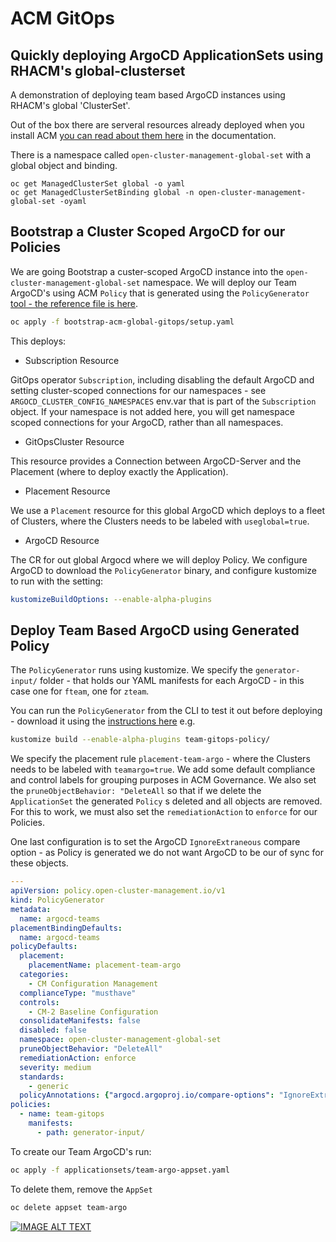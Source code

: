 # ACM GitOps
## Quickly deploying ArgoCD ApplicationSets using RHACM's global-clusterset

A demonstration of deploying team based ArgoCD instances using RHACM's global 'ClusterSet'.

Out of the box there are serveral resources already deployed when you install ACM [you can read about them here](https://access.redhat.com/documentation/en-us/red_hat_advanced_cluster_management_for_kubernetes/2.6/html-single/multicluster_engine/index#managedclustersets_global) in the documentation.

There is a namespace called `open-cluster-management-global-set` with a global object and binding.

```
oc get ManagedClusterSet global -o yaml
oc get ManagedClusterSetBinding global -n open-cluster-management-global-set -oyaml
```

## Bootstrap a Cluster Scoped ArgoCD for our Policies

We are going Bootstrap a custer-scoped ArgoCD instance into the `open-cluster-management-global-set` namespace. We will deploy our Team ArgoCD's using ACM `Policy` that is generated using the `PolicyGenerator` [tool - the reference file is here](https://github.com/stolostron/policy-generator-plugin/blob/main/docs/policygenerator-reference.yaml).

```bash
oc apply -f bootstrap-acm-global-gitops/setup.yaml
```

This deploys:

* Subscription Resource

GitOps operator `Subscription`, including disabling the default ArgoCD and setting cluster-scoped connections for our namespaces - see `ARGOCD_CLUSTER_CONFIG_NAMESPACES` env.var that is part of the `Subscription` object. If your namespace is not added here, you will get namespace scoped connections for your ArgoCD, rather than all namespaces.

* GitOpsCluster Resource

This resource provides a Connection between ArgoCD-Server and the Placement (where to deploy exactly the Application).

* Placement Resource

We use a `Placement` resource for this global ArgoCD which deploys to a fleet of Clusters, where the Clusters needs to be labeled with `useglobal=true`.

* ArgoCD Resource

The CR for out global Argocd where we will deploy Policy. We configure ArgoCD to download the `PolicyGenerator` binary, and configure kustomize to run with the setting:

```yaml
kustomizeBuildOptions: --enable-alpha-plugins
```

## Deploy Team Based ArgoCD using Generated Policy

The `PolicyGenerator` runs using kustomize. We specify the `generator-input/` folder - that holds our YAML manifests for each ArgoCD - in this case one for `fteam`, one for `zteam`.


You can run the `PolicyGenerator` from the CLI to test it out before deploying - download it using the [instructions here](https://github.com/stolostron/policy-generator-plugin/blob/main/README.md) e.g.

```bash
kustomize build --enable-alpha-plugins team-gitops-policy/
```

We specify the placement rule `placement-team-argo` - where the Clusters needs to be labeled with `teamargo=true`. We add some default compliance and control labels for grouping purposes in ACM Governance. We also set the `pruneObjectBehavior: "DeleteAll` so that if we delete the `ApplicationSet` the generated `Policy` s deleted and all objects are removed. For this to work, we must also set the `remediationAction` to `enforce` for our Policies.

One last configuration is to set the ArgoCD `IgnoreExtraneous` compare option - as Policy is generated we do not want ArgoCD to be our of sync for these objects.

```yaml
---
apiVersion: policy.open-cluster-management.io/v1
kind: PolicyGenerator
metadata:
  name: argocd-teams
placementBindingDefaults:
  name: argocd-teams
policyDefaults:
  placement:
    placementName: placement-team-argo
  categories:
    - CM Configuration Management
  complianceType: "musthave"
  controls: 
    - CM-2 Baseline Configuration
  consolidateManifests: false
  disabled: false
  namespace: open-cluster-management-global-set
  pruneObjectBehavior: "DeleteAll"
  remediationAction: enforce
  severity: medium
  standards:
    - generic
  policyAnnotations: {"argocd.argoproj.io/compare-options": "IgnoreExtraneous"}
policies:
  - name: team-gitops
    manifests:
      - path: generator-input/
```

To create our Team ArgoCD's run:

```bash
oc apply -f applicationsets/team-argo-appset.yaml
```

To delete them, remove the `AppSet`

```bash
oc delete appset team-argo
```

[![IMAGE ALT TEXT](http://img.youtube.com/vi/eGxPMkADAbc/0.jpg)](http://www.youtube.com/watch?v=eGxPMkADAbc "ACM Team ArgoCD")

